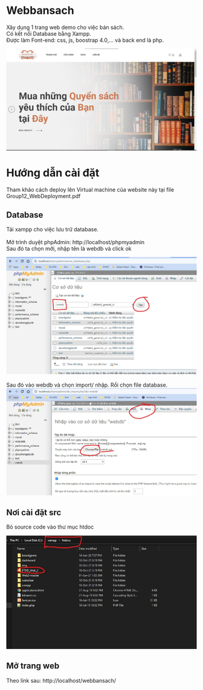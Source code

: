 # Webbansach

Xây dụng 1 trang web demo cho việc bán sách.
<br>
Có kết nối Database bằng Xampp.
<br>
Được làm Font-end: css, js, boostrap 4.0,... và back end là php.
<div align="center">
  <img src="./Image/5.jpg">
 </div>

# Hướng dẫn cài đặt
Tham khảo cách deploy lên Virtual machine của website này tại file Group12_WebDeployment.pdf

## Database 
Tải xampp cho việc lưu trữ database.<br>
<br>
Mở trình duyệt phpAdmin: http://localhost/phpmyadmin
<br>
Sau đó ta chọn mới, nhập tên là webdb và click ok<br>
<div align="center">
  <img src="./Image/2.jpg">
 </div>
 <br> Sau đó vào webdb và chọn import/ nhập. Rồi chọn file database.
 <div align="center">
  <img src="./Image/3.jpg">
 </div>
 
## Nơi cài đặt src
Bỏ source code vào thư mục htdoc
<div align="center">
  <img src="./Image/1.jpg">
 </div>

## Mở trang web
Theo link sau: http://localhost/webbansach/

